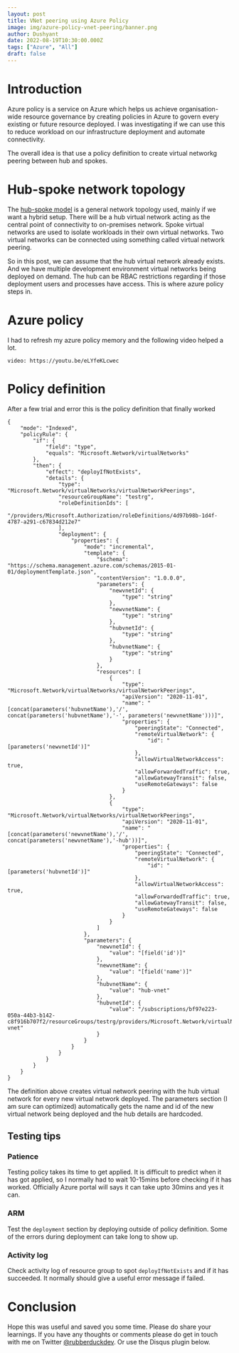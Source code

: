 ```yaml
---
layout: post
title: VNet peering using Azure Policy
image: img/azure-policy-vnet-peering/banner.png
author: Dushyant
date: 2022-08-19T10:30:00.000Z
tags: ["Azure", "All"]
draft: false
---
```

# Introduction
Azure policy is a service on Azure which helps us achieve organisation-wide resource governance by creating policies in Azure to govern every existing or future resource deployed. I was investigating if we can use this to reduce workload on our infrastructure deployment and automate connectivity.

The overall idea is that use a policy definition to create virtual networkg peering between hub and spokes.


# Hub-spoke network topology

The [hub-spoke model](https://docs.microsoft.com/en-us/azure/architecture/reference-architectures/hybrid-networking/hub-spoke?tabs=cli) is a general network topology used, mainly if we want a hybrid setup. There will be a hub virtual network acting as the central point of connectivity to on-premises network. Spoke virtual networks are used to isolate workloads in their own virtual networks. Two virtual networks can be connected using something called virtual network peering.

So in this post, we can assume that the hub virtual network already exists. And we have multiple development environment virtual networks being deployed on demand. The hub can be RBAC restrictions regarding if those deployment users and processes have access. This is where azure policy steps in.

# Azure policy

I had to refresh my azure policy memory and the following video helped a lot.

`video: https://youtu.be/eLYfeKLcwec`

# Policy definition

After a few trial and error this is the policy definition that finally worked

```
{
    "mode": "Indexed",
    "policyRule": {
        "if": {
            "field": "type",
            "equals": "Microsoft.Network/virtualNetworks"
        },
        "then": {
            "effect": "deployIfNotExists",
            "details": {
                "type": "Microsoft.Network/virtualNetworks/virtualNetworkPeerings",
                "resourceGroupName": "testrg",
                "roleDefinitionIds": [
                    "/providers/Microsoft.Authorization/roleDefinitions/4d97b98b-1d4f-4787-a291-c67834d212e7"
                ],
                "deployment": {
                    "properties": {
                        "mode": "incremental",
                        "template": {
                            "$schema": "https://schema.management.azure.com/schemas/2015-01-01/deploymentTemplate.json",
                            "contentVersion": "1.0.0.0",
                            "parameters": {
                                "newvnetId": {
                                    "type": "string"
                                },
                                "newvnetName": {
                                    "type": "string"
                                },
                                "hubvnetId": {
                                    "type": "string"
                                },
                                "hubvnetName": {
                                    "type": "string"
                                }
                            },
                            "resources": [
                                {
                                    "type": "Microsoft.Network/virtualNetworks/virtualNetworkPeerings",
                                    "apiVersion": "2020-11-01",
                                    "name": "[concat(parameters('hubvnetName'),'/', concat(parameters('hubvnetName'),'-', parameters('newvnetName')))]",
                                    "properties": {
                                        "peeringState": "Connected",
                                        "remoteVirtualNetwork": {
                                            "id": "[parameters('newvnetId')]"
                                        },
                                        "allowVirtualNetworkAccess": true,
                                        "allowForwardedTraffic": true,
                                        "allowGatewayTransit": false,
                                        "useRemoteGateways": false
                                    }
                                },
                                {
                                    "type": "Microsoft.Network/virtualNetworks/virtualNetworkPeerings",
                                    "apiVersion": "2020-11-01",
                                    "name": "[concat(parameters('newvnetName'),'/', concat(parameters('newvnetName'),'-hub'))]",
                                    "properties": {
                                        "peeringState": "Connected",
                                        "remoteVirtualNetwork": {
                                            "id": "[parameters('hubvnetId')]"
                                        },
                                        "allowVirtualNetworkAccess": true,
                                        "allowForwardedTraffic": true,
                                        "allowGatewayTransit": false,
                                        "useRemoteGateways": false
                                    }
                                }
                            ]
                        },
                        "parameters": {
                            "newvnetId": {
                                "value": "[field('id')]"
                            },
                            "newvnetName": {
                                "value": "[field('name')]"
                            },
                            "hubvnetName": {
                                "value": "hub-vnet"
                            },
                            "hubvnetId": {
                                "value": "/subscriptions/bf97e223-050a-44b3-b142-c8f916b707f2/resourceGroups/testrg/providers/Microsoft.Network/virtualNetworks/hub-vnet"
                            }
                        }
                    }
                }
            }
        }
    }
}
```

The definition above creates virtual network peering with the hub virtual network for every new virtual network deployed.
The parameters section (I am sure can optimized) automatically gets the name and id of the new virtual network being deployed and the hub details are hardcoded.

## Testing tips
### Patience
Testing policy takes its time to get applied. It is difficult to predict when it has got applied, so I normally had to wait 10-15mins before checking if it has worked. Officially Azure portal will says it can take upto 30mins and yes it can.
### ARM
Test the `deployment` section by deploying outside of policy definition. Some of the errors during deployment can take long to show up.
### Activity log
Check activity log of resource group to spot `deployIfNotExists` and if it has succeeded. It normally should give a useful error message if failed.

# Conclusion
Hope this was useful and saved you some time. Please do share your learnings. If you have any thoughts or comments please do get in touch with me on Twitter [@rubberduckdev](https://twitter.com/rubberduckdev). Or use the Disqus plugin below.